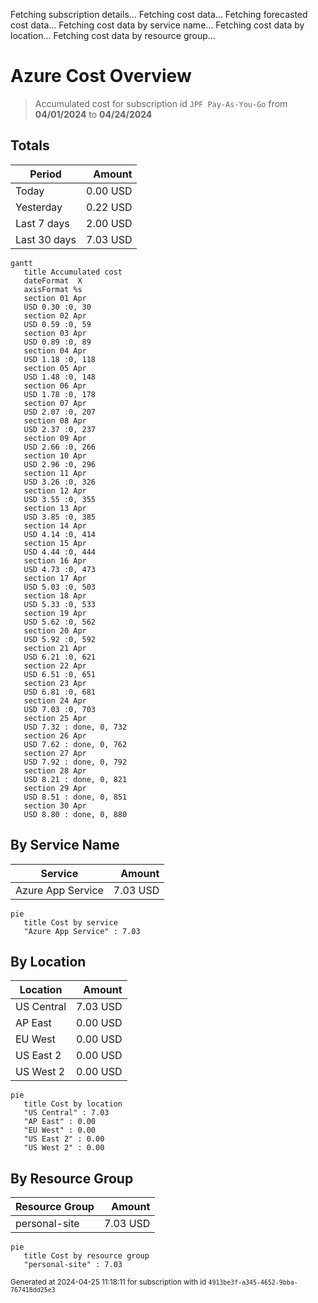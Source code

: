 Fetching subscription details...
Fetching cost data...
Fetching forecasted cost data...
Fetching cost data by service name...
Fetching cost data by location...
Fetching cost data by resource group...
# Azure Cost Overview

> Accumulated cost for subscription id `JPF Pay-As-You-Go` from **04/01/2024** to **04/24/2024**

## Totals

|Period|Amount|
|---|---:|
|Today|0.00 USD|
|Yesterday|0.22 USD|
|Last 7 days|2.00 USD|
|Last 30 days|7.03 USD|

```mermaid
gantt
   title Accumulated cost
   dateFormat  X
   axisFormat %s
   section 01 Apr
   USD 0.30 :0, 30
   section 02 Apr
   USD 0.59 :0, 59
   section 03 Apr
   USD 0.89 :0, 89
   section 04 Apr
   USD 1.18 :0, 118
   section 05 Apr
   USD 1.48 :0, 148
   section 06 Apr
   USD 1.78 :0, 178
   section 07 Apr
   USD 2.07 :0, 207
   section 08 Apr
   USD 2.37 :0, 237
   section 09 Apr
   USD 2.66 :0, 266
   section 10 Apr
   USD 2.96 :0, 296
   section 11 Apr
   USD 3.26 :0, 326
   section 12 Apr
   USD 3.55 :0, 355
   section 13 Apr
   USD 3.85 :0, 385
   section 14 Apr
   USD 4.14 :0, 414
   section 15 Apr
   USD 4.44 :0, 444
   section 16 Apr
   USD 4.73 :0, 473
   section 17 Apr
   USD 5.03 :0, 503
   section 18 Apr
   USD 5.33 :0, 533
   section 19 Apr
   USD 5.62 :0, 562
   section 20 Apr
   USD 5.92 :0, 592
   section 21 Apr
   USD 6.21 :0, 621
   section 22 Apr
   USD 6.51 :0, 651
   section 23 Apr
   USD 6.81 :0, 681
   section 24 Apr
   USD 7.03 :0, 703
   section 25 Apr
   USD 7.32 : done, 0, 732
   section 26 Apr
   USD 7.62 : done, 0, 762
   section 27 Apr
   USD 7.92 : done, 0, 792
   section 28 Apr
   USD 8.21 : done, 0, 821
   section 29 Apr
   USD 8.51 : done, 0, 851
   section 30 Apr
   USD 8.80 : done, 0, 880
```

## By Service Name

|Service|Amount|
|---|---:|
|Azure App Service|7.03 USD|

```mermaid
pie
   title Cost by service
   "Azure App Service" : 7.03
```

## By Location

|Location|Amount|
|---|---:|
|US Central|7.03 USD|
|AP East|0.00 USD|
|EU West|0.00 USD|
|US East 2|0.00 USD|
|US West 2|0.00 USD|

```mermaid
pie
   title Cost by location
   "US Central" : 7.03
   "AP East" : 0.00
   "EU West" : 0.00
   "US East 2" : 0.00
   "US West 2" : 0.00
```

## By Resource Group

|Resource Group|Amount|
|---|---:|
|personal-site|7.03 USD|

```mermaid
pie
   title Cost by resource group
   "personal-site" : 7.03
```

<sup>Generated at 2024-04-25 11:18:11 for subscription with id `4913be3f-a345-4652-9bba-767418dd25e3`</sup>
